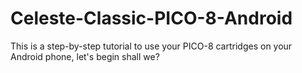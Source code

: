 # Celeste-Classic-PICO-8-Android
This is a step-by-step tutorial to use your PICO-8 cartridges on your Android phone, let's begin shall we?
